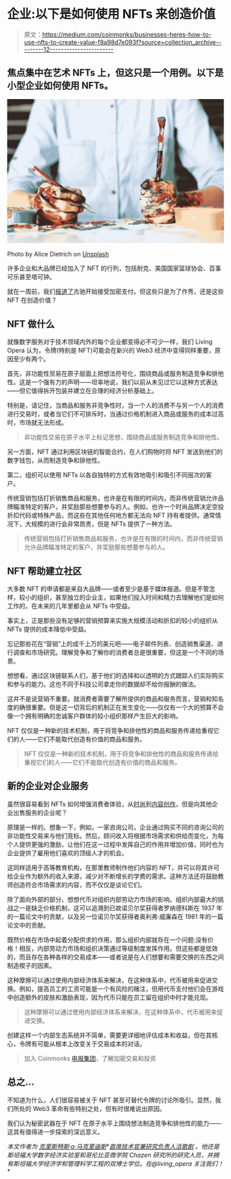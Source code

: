 # 企业:以下是如何使用 NFTs 来创造价值

> 原文：<https://medium.com/coinmonks/businesses-heres-how-to-use-nfts-to-create-value-f8a98d7e093f?source=collection_archive---------12----------------------->

## 焦点集中在艺术 NFTs 上，但这只是一个用例。以下是小型企业如何使用 NFTs。

![](img/cfcc24107f330cb665b327998fc48e68.png)

Photo by Alice Dietrich on [Unsplash](https://unsplash.com/photos/TZZwC_xsClY?utm_source=unsplash&utm_medium=referral&utm_content=creditShareLink)

许多企业和大品牌已经加入了 NFT 的行列，包括耐克、美国国家篮球协会、百事可乐甚至塔可钟。

就在一周前，我们[报道了](https://bootcamp.uxdesign.cc/gucci-apes-in-by-accepting-crypto-as-payment-f90813725d03)古驰开始接受加密支付。但这些只是为了作秀，还是这些 NFT 在创造价值？

## NFT 做什么

就像数字服务对于技术领域内外的每个企业都变得必不可少一样，我们 Living Opera 认为，令牌(特别是 NFT)可能会在新兴的 Web3 经济中变得同样重要，原因至少有两个。

首先，非功能性贸易在原子层面上把想法符号化，围绕商品或服务制造竞争和排他性。这是一个强有力的声明——坦率地说，我们以前从未见过它以这种方式表达——但它值得拆开包装并建立在合理的经济分析基础上。

特别是，请记住，当商品和服务非竞争性时，当一个人的消费不与另一个人的消费进行交易时，或者当它们不可排斥时，当通过价格机制进入商品或服务的成本过高时，市场就无法形成。

> 非功能性交易在原子水平上标记思想，围绕商品或服务制造竞争和排他性。

另一方面，NFT 通过利用区块链的智能合约，在人们购物时将 NFT 发送到他们的数字钱包，从而制造竞争和排他性。

第二，组织可以使用 NFTs 以各自独特的方式有效地吸引和吸引不同层次的客户。

传统营销包括打折销售商品和服务，也许是在有限的时间内，而非传统营销允许品牌瞄准特定的客户，并奖励那些想要参与的人。例如，也许一个时尚品牌决定空投折扣代码或特殊产品，而这些在其他任何地方都无法向 NFT 持有者提供。通常情况下，大规模的进行会非常昂贵，但是 NFTs 提供了一种方法。

> 传统营销包括打折销售商品和服务，也许是在有限的时间内，而非传统营销允许品牌瞄准特定的客户，并奖励那些想要参与的人。

## NFT 帮助建立社区

大多数 NFT 的申请都是来自大品牌——或者至少是基于媒体报道。但是不管怎样，较小的组织，甚至独立的企业主，如果他们投入时间和精力去理解他们是如何工作的，在未来的几年里都会从 NFTs 中受益。

事实上，正是那些没有足够的营销预算来实施大规模活动和折扣的较小的组织从 NFTs 提供的成本降低中受益。

忘记那些花在“营销”上的成千上万的美元吧——电子邮件列表、创造销售渠道、进行调查和市场研究。理解竞争和了解你的消费者总是很重要，但这是一个不同的场景。

想想看，通过区块链联系人们，基于他们的选择和以透明的方式跟踪人们实际购买和参与的能力。这也不同于科技公司拿走你的数据却不给你报酬的做法。

这并不是说营销不重要。就消费者需要了解所提供的商品和服务而言，营销和知名度的确很重要。但是这一切背后的机制正在发生变化——仅仅有一个大的预算不会像一个拥有明确的忠诚客户群体的较小组织那样产生巨大的影响。

NFT 仅仅是一种新的技术机制，用于将竞争和排他性的商品和服务传递给重视它们的人——它们不能取代创造有价值的商品和服务。

> NFT 仅仅是一种新的技术机制，用于将竞争和排他性的商品和服务传递给重视它们的人——它们不能取代创造有价值的商品和服务。

## 新的企业对企业服务

虽然很容易看到 NFTs 如何增强消费者体验，从[时尚](https://cointelegraph.com/news/nft-adoption-tokens-take-the-runway-at-metaverse-fashion-week)到[内容创作](https://cointelegraph.com/news/nfts-are-changing-the-way-photographers-create-and-market-content)，但是向其他企业出售服务的企业呢？

原理是一样的。想象一下，例如，一家咨询公司，企业通过购买不同的咨询公司的非功能性交易来与他们竞标。然后，顾问收入将根据市场需求和供给而变化，为每个人提供更强的激励，让他们在这一过程中发挥自己的作用并增加价值，同时也为企业提供了雇用他们喜欢的顶级人才的机会。

这同样适用于高等教育机构，在那里教师制作他们内容的 NFT，并可以将其许可给企业作为额外的收入来源，减少对不断增长的学费的需求。这种方法还将鼓励教师创造符合市场需求的内容，而不仅仅是谈论它们。

除了面向外部的部分，想想代币对组织内部劳动力市场的影响。组织内部最大的挑战之一是缺乏价格机制，这可以追溯到已故诺贝尔奖获得者罗纳德科斯在 1937 年的一篇论文中的贡献，以及另一位诺贝尔奖获得者奥利弗·威廉森在 1981 年的一篇论文中的贡献。

既然价格在市场中起着分配供求的作用，那么组织内部就存在一个问题:没有价格！相反，内部劳动力市场和组织决策通过等级制度发挥作用。但这些都是低效的，而且存在各种各样的交易成本——或者说是在人们想要和需要交换的东西之间制造楔子的因素。

这种摩擦可以通过使用内部经济体系来解决，在这种体系中，代币被用来促进交换。例如，提高员工的工资可能是一个有风险的赌注，但用代币支付他们会在游戏中创造额外的皮肤和激励表现，因为代币只能在员工留在组织中时才能兑现。

> 这种摩擦可以通过使用内部经济体系来解决，在这种体系中，代币被用来促进交换。

创建这样一个内部生态系统并不简单，需要更详细地评估成本和收益，但在其核心，令牌有可能从根本上改变关于交易成本的对话。

> 加入 Coinmonks [电报集团](https://t.me/joinchat/Trz8jaxd6xEsBI4p)，了解加密交易和投资

## 总之…

不知道为什么，人们很容易被关于 NFT 甚至可替代令牌的讨论所吸引。显然，我们所处的 Web3 革命有些特别之处，但有时很难说出原因。

我们认为秘密武器在于 NFT 在原子水平上围绕想法制造竞争和排他性的能力——这具有值得进一步探索的深远意义。

*本文作者为* [*克里斯特斯·a·马克里迪斯*](http://www.christosmakridis.com/)*[*首席技术官兼研究负责人活歌剧*](http://www.livingopera.org/) *。他还是斯坦福大学数字经济实验室和哥伦比亚商学院 Chazen 研究所的研究人员，并拥有斯坦福大学经济学和管理科学工程的双博士学位。在@living_opera 关注我们！**